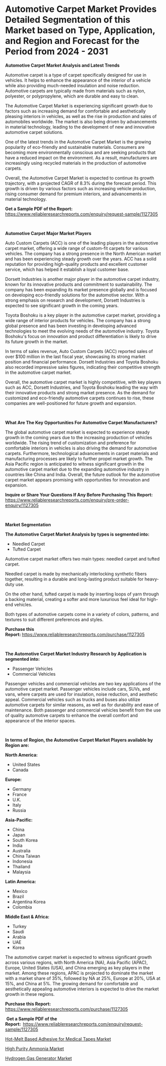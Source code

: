 <p><h1>Automotive Carpet Market Provides Detailed Segmentation of this Market based on Type, Application, and Region and Forecast for the Period from 2024 - 2031</h1></p><p><strong>Automotive Carpet Market Analysis and Latest Trends</strong></p>
<p><p>Automotive carpet is a type of carpet specifically designed for use in vehicles. It helps to enhance the appearance of the interior of a vehicle while also providing much-needed insulation and noise reduction. Automotive carpets are typically made from materials such as nylon, polyester, or polypropylene, which are durable and easy to clean.</p><p>The Automotive Carpet Market is experiencing significant growth due to factors such as increasing demand for comfortable and aesthetically pleasing interiors in vehicles, as well as the rise in production and sales of automobiles worldwide. The market is also being driven by advancements in material technology, leading to the development of new and innovative automotive carpet solutions.</p><p>One of the latest trends in the Automotive Carpet Market is the growing popularity of eco-friendly and sustainable materials. Consumers are becoming more environmentally conscious and are seeking products that have a reduced impact on the environment. As a result, manufacturers are increasingly using recycled materials in the production of automotive carpets.</p><p>Overall, the Automotive Carpet Market is expected to continue its growth trajectory, with a projected CAGR of 8.3% during the forecast period. This growth is driven by various factors such as increasing vehicle production, rising consumer demand for premium interiors, and advancements in material technology.</p></p>
<p><strong>Get a Sample PDF of the Report:&nbsp;</strong> <a href="https://www.reliableresearchreports.com/enquiry/request-sample/1127305">https://www.reliableresearchreports.com/enquiry/request-sample/1127305</a></p>
<p>&nbsp;</p>
<p><strong>Automotive Carpet Major Market Players</strong></p>
<p><p>Auto Custom Carpets (ACC) is one of the leading players in the automotive carpet market, offering a wide range of custom-fit carpets for various vehicles. The company has a strong presence in the North American market and has been experiencing steady growth over the years. ACC has a solid reputation for providing high-quality products and excellent customer service, which has helped it establish a loyal customer base.</p><p>Dorsett Industries is another major player in the automotive carpet industry, known for its innovative products and commitment to sustainability. The company has been expanding its market presence globally and is focused on developing eco-friendly solutions for the automotive sector. With a strong emphasis on research and development, Dorsett Industries is expected to see significant growth in the coming years.</p><p>Toyota Boshoku is a key player in the automotive carpet market, providing a wide range of interior products for vehicles. The company has a strong global presence and has been investing in developing advanced technologies to meet the evolving needs of the automotive industry. Toyota Boshoku's focus on innovation and product differentiation is likely to drive its future growth in the market.</p><p>In terms of sales revenue, Auto Custom Carpets (ACC) reported sales of over $100 million in the last fiscal year, showcasing its strong market position and financial performance. Dorsett Industries and Toyota Boshoku also recorded impressive sales figures, indicating their competitive strength in the automotive carpet market.</p><p>Overall, the automotive carpet market is highly competitive, with key players such as ACC, Dorsett Industries, and Toyota Boshoku leading the way with their innovative products and strong market presence. As the demand for customized and eco-friendly automotive carpets continues to rise, these companies are well-positioned for future growth and expansion.</p></p>
<p>&nbsp;</p>
<p><strong>What Are The Key Opportunities For Automotive Carpet Manufacturers?</strong></p>
<p><p>The global automotive carpet market is expected to experience steady growth in the coming years due to the increasing production of vehicles worldwide. The rising trend of customization and preference for comfortable interiors in vehicles is also driving the demand for automotive carpets. Furthermore, technological advancements in carpet materials and manufacturing processes are likely to further propel market growth. The Asia Pacific region is anticipated to witness significant growth in the automotive carpet market due to the expanding automotive industry in countries like China and India. Overall, the future outlook for the automotive carpet market appears promising with opportunities for innovation and expansion.</p></p>
<p><strong>Inquire or Share Your Questions If Any Before Purchasing This Report:</strong> <a href="https://www.reliableresearchreports.com/enquiry/pre-order-enquiry/1127305">https://www.reliableresearchreports.com/enquiry/pre-order-enquiry/1127305</a></p>
<p>&nbsp;</p>
<p><strong>Market Segmentation</strong></p>
<p><strong>The Automotive Carpet Market Analysis by types is segmented into:</strong></p>
<p><ul><li>Needled Carpet</li><li>Tufted Carpet</li></ul></p>
<p><p>Automotive carpet market offers two main types: needled carpet and tufted carpet. </p><p>Needled carpet is made by mechanically interlocking synthetic fibers together, resulting in a durable and long-lasting product suitable for heavy-duty use. </p><p>On the other hand, tufted carpet is made by inserting loops of yarn through a backing material, creating a softer and more luxurious feel ideal for high-end vehicles. </p><p>Both types of automotive carpets come in a variety of colors, patterns, and textures to suit different preferences and styles.</p></p>
<p><strong>Purchase this Report:&nbsp;</strong><a href="https://www.reliableresearchreports.com/purchase/1127305">https://www.reliableresearchreports.com/purchase/1127305</a></p>
<p>&nbsp;</p>
<p><strong>The Automotive Carpet Market Industry Research by Application is segmented into:</strong></p>
<p><ul><li>Passenger Vehicles</li><li>Commercial Vehicles</li></ul></p>
<p><p>Passenger vehicles and commercial vehicles are two key applications of the automotive carpet market. Passenger vehicles include cars, SUVs, and vans, where carpets are used for insulation, noise reduction, and aesthetic appeal. Commercial vehicles such as trucks and buses also utilize automotive carpets for similar reasons, as well as for durability and ease of maintenance. Both passenger and commercial vehicles benefit from the use of quality automotive carpets to enhance the overall comfort and appearance of the interior spaces.</p></p>
<p>&nbsp;</p>
<p><strong>In terms of Region, the Automotive Carpet Market Players available by Region are:</strong></p>
<p>
    <p> <strong> North America: </strong>
        <ul>
            <li>United States</li>
            <li>Canada</li>
        </ul>
        </p> 
    <p> <strong> Europe: </strong>
        <ul>
            <li>Germany</li>
            <li>France</li>
            <li>U.K.</li>
            <li>Italy</li>
            <li>Russia</li>
        </ul>
        </p> 
    <p> <strong> Asia-Pacific: </strong>
        <ul>
            <li>China</li>
            <li>Japan</li>
            <li>South Korea</li>
            <li>India</li>
            <li>Australia</li>
            <li>China Taiwan</li>
            <li>Indonesia</li>
            <li>Thailand</li>
            <li>Malaysia</li>
        </ul>
        </p> 
    <p> <strong> Latin America: </strong>
        <ul>
            <li>Mexico</li>
            <li>Brazil</li>
            <li>Argentina Korea</li>
            <li>Colombia</li>
        </ul>
        </p> 
    <p> <strong> Middle East & Africa: </strong>
        <ul>
            <li>Turkey</li>
            <li>Saudi</li>
            <li>Arabia</li>
            <li>UAE</li>
            <li>Korea</li>
        </ul>
    </p>
    </p>
<p><p>The automotive carpet market is expected to witness significant growth across various regions, with North America (NA), Asia Pacific (APAC), Europe, United States (USA), and China emerging as key players in the market. Among these regions, APAC is projected to dominate the market with a market share of 35%, followed by NA at 25%, Europe at 20%, USA at 15%, and China at 5%. The growing demand for comfortable and aesthetically appealing automotive interiors is expected to drive the market growth in these regions.</p></p>
<p><strong>Purchase this Report: </strong><a href="https://www.reliableresearchreports.com/purchase/1127305">https://www.reliableresearchreports.com/purchase/1127305</a></p>
<p>&nbsp;<strong>Get a Sample PDF of the Report:&nbsp;&nbsp;</strong><a href="https://www.reliableresearchreports.com/enquiry/request-sample/1127305">https://www.reliableresearchreports.com/enquiry/request-sample/1127305</a></p>
<p><strong></strong></p>
<p><p><a href="https://view.publitas.com/reportprime-1/hot-melt-based-adhesive-for-medical-tapes-market-dynamics-2023-2030-also-about-its-market-trends-projections-and-opportunities/">Hot-Melt Based Adhesive for Medical Tapes Market</a></p><p><a href="https://view.publitas.com/reportprime-1/high-purity-ammonia-market-research-report-unlocks-analysis-on-the-market-financial-status-market-size-and-market-revenue-upto-2030/">High Purity Ammonia Market</a></p><p><a href="https://view.publitas.com/reportprime-1/hydrogen-gas-generator-market-size-focuses-on-market-dynamics-in-depth-analysis-and-future-projections-of-its-market-forecasted-for-period-from-2023-to-2030/">Hydrogen Gas Generator Market</a></p></p>
